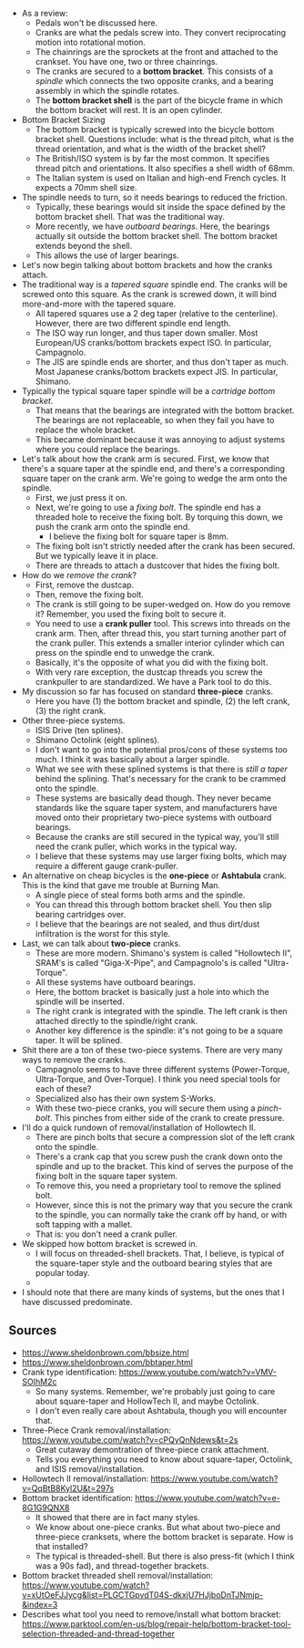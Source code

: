 - As a review:
  - Pedals won't be discussed here.
  - Cranks are what the pedals screw into. They convert reciprocating
    motion into rotational motion.
  - The chainrings are the sprockets at the front and attached to the
    crankset. You have one, two or three chainrings.
  - The cranks are secured to a **bottom bracket**. This consists of a
    _spindle_ which connects the two opposite cranks, and a bearing
    assembly in which the spindle rotates.
  - The **bottom bracket shell** is the part of the bicycle frame in
    which the bottom bracket will rest. It is an open cylinder.
- Bottom Bracket Sizing
  - The bottom bracket is typically screwed into the bicycle bottom
    bracket shell. Questions include: what is the thread pitch, what is
    the thread orientation, and what is the width of the bracket shell?
  - The British/ISO system is by far the most common. It specifies
    thread pitch and orientations. It also specifies a shell width of
    68mm.
  - The Italian system is used on Italian and high-end French cycles. It
    expects a 70mm shell size.
- The spindle needs to turn, so it needs bearings to reduced the
  friction.
  - Typically, these bearings would sit inside the space defined by the
    bottom bracket shell. That was the traditional way.
  - More recently, we have _outboard bearings_. Here, the bearings
    actually sit outside the bottom bracket shell. The bottom bracket
    extends beyond the shell.
  - This allows the use of larger bearings.
- Let's now begin talking about bottom brackets and how the cranks
  attach.
- The traditional way is a _tapered square_ spindle end. The cranks
  will be screwed onto this square. As the crank is screwed down, it
  will bind more-and-more with the tapered square.
  - All tapered squares use a 2 deg taper (relative to the centerline).
    However, there are two different spindle end length.
  - The ISO way run longer, and thus taper down smaller. Most
    European/US cranks/bottom brackets expect ISO. In particular,
    Campagnolo.
  - The JIS are spindle ends are shorter, and thus don't taper as much.
    Most Japanese cranks/bottom brackets expect JIS. In particular,
    Shimano.
- Typically the typical square taper spindle will be a _cartridge bottom
  bracket_.
  - That means that the bearings are integrated with the bottom bracket.
    The bearings are not replaceable, so when they fail you have to
    replace the whole bracket.
  - This became dominant because it was annoying to adjust systems where
    you could replace the bearings.
- Let's talk about how the crank arm is secured. First, we know that
  there's a square taper at the spindle end, and there's a corresponding
  square taper on the crank arm. We're going to wedge the arm onto the
  spindle.
  - First, we just press it on.
  - Next, we're going to use a _fixing bolt_. The spindle end has a
    threaded hole to receive the fixing bolt. By torquing this down, we
    push the crank arm onto the spindle end.
    - I believe the fixing bolt for square taper is 8mm.
  - The fixing bolt isn't strictly needed after the crank has been
    secured. But we typically leave it in place.
  - There are threads to attach a dustcover that hides the fixing bolt.
- How do we _remove the crank_?
  - First, remove the dustcap.
  - Then, remove the fixing bolt.
  - The crank is still going to be super-wedged on. How do you remove
    it? Remember, you used the fixing bolt to secure it.
  - You need to use a **crank puller** tool. This screws into threads on
    the crank arm. Then, after thread this, you start turning another
    part of the crank puller. This extends a smaller interior cylinder
    which can press on the spindle end to unwedge the crank.
  - Basically, it's the opposite of what you did with the fixing bolt.
  - With very rare exception, the dustcap threads you screw the
    crankpuller to are standardized. We have a Park tool to do this.
- My discussion so far has focused on standard **three-piece** cranks.
  - Here you have (1) the bottom bracket and spindle, (2) the left
    crank, (3) the right crank.
- Other three-piece systems.
  - ISIS Drive (ten splines).
  - Shimano Octolink (eight splines).
  - I don't want to go into the potential pros/cons of these systems too
    much. I think it was basically about a larger spindle.
  - What we see with these splined systems is that there is _still a
    taper_ behind the splining. That's necessary for the crank to be
    crammed onto the spindle.
  - These systems are basically dead though. They never became standards
    like the square taper system, and manufacturers have moved onto
    their proprietary two-piece systems with outboard bearings.
  - Because the cranks are still secured in the typical way, you'll
    still need the crank puller, which works in the typical way.
  - I believe that these systems may use larger fixing bolts, which may
    require a different gauge crank-puller.
- An alternative on cheap bicycles is the **one-piece** or **Ashtabula**
  crank. This is the kind that gave me trouble at Burning Man.
  - A single piece of steal forms both arms and the spindle.
  - You can thread this through bottom bracket shell. You then slip
    bearing cartridges over.
  - I believe that the bearings are not sealed, and thus dirt/dust
    infiltration is the worst for this style.
- Last, we can talk about **two-piece** cranks.
  - These are more modern. Shimano's system is called "Hollowtech II",
    SRAM's is called "Giga-X-Pipe", and Campagnolo's is called
    "Ultra-Torque".
  - All these systems have outboard bearings.
  - Here, the bottom bracket is basically just a hole into which the
    spindle will be inserted.
  - The right crank is integrated with the spindle. The left crank is
    then attached directly to the spindle/right crank.
  - Another key difference is the spindle: it's not going to be a square
    taper. It will be splined.
- Shit there are a ton of these two-piece systems. There are very many
  ways to remove the cranks.
  - Campagnolo seems to have three different systems (Power-Torque,
    Ultra-Torque, and Over-Torque). I think you need special tools for
    each of these?
  - Specialized also has their own system S-Works.
  - With these two-piece cranks, you will secure them using a
    _pinch-bolt_. This pinches from either side of the crank to create
    pressure.
- I'll do a quick rundown of removal/installation of Hollowtech II.
  - There are pinch bolts that secure a compression slot of the left
    crank onto the spindle.
  - There's a crank cap that you screw push the crank down onto the
    spindle and up to the bracket. This kind of serves the purpose of
    the fixing bolt in the square taper system.
  - To remove this, you need a proprietary tool to remove the splined
    bolt.
  - However, since this is not the primary way that you secure the crank
    to the spindle, you can normally take the crank off by hand, or with
    soft tapping with a mallet.
  - That is: you don't need a crank puller.
- We skipped how bottom bracket is screwed in.
  - I will focus on threaded-shell brackets. That, I believe, is typical
    of the square-taper style and the outboard bearing styles that are
    popular today.
  -
- I should note that there are many kinds of systems, but the ones that
  I have discussed predominate.

## Sources

- https://www.sheldonbrown.com/bbsize.html
- https://www.sheldonbrown.com/bbtaper.html
- Crank type identification: https://www.youtube.com/watch?v=VMV-SOIhM2c
  - So many systems. Remember, we're probably just going to care about
    square-taper and HollowTech II, and maybe Octolink.
  - I don't even really care about Ashtabula, though you will encounter
    that.
- Three-Piece Crank removal/installation:
  https://www.youtube.com/watch?v=cPQyQnNdews&t=2s
  - Great cutaway demontration of three-piece crank attachment.
  - Tells you everything you need to know about square-taper, Octolink,
    and ISIS removal/installation.
- Hollowtech II removal/installation:
  https://www.youtube.com/watch?v=QqBtB8Kyl2U&t=297s
- Bottom bracket identification: https://www.youtube.com/watch?v=e-8G1G9QNX8
  - It showed that there are in fact many styles.
  - We know about one-piece cranks. But what about two-piece and
    three-piece cranksets, where the bottom bracket is separate. How is
    that installed?
  - The typical is threaded-shell. But there is also press-fit (which I
    think was a 90s fad), and thread-together brackets.
- Bottom bracket threaded shell removal/installation:
  https://www.youtube.com/watch?v=xUtOeFJJycg&list=PLGCTGpvdT04S-dkxjU7HJjboDnTJNmjp-&index=3
- Describes what tool you need to remove/install what bottom bracket:
  https://www.parktool.com/en-us/blog/repair-help/bottom-bracket-tool-selection-threaded-and-thread-together
